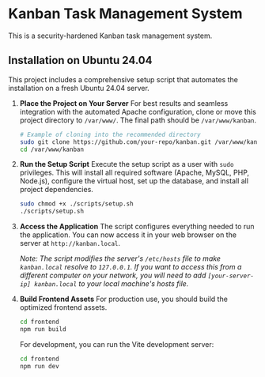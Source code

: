 # Kanban Task Management System

This is a security-hardened Kanban task management system.

## Installation on Ubuntu 24.04

This project includes a comprehensive setup script that automates the installation on a fresh Ubuntu 24.04 server.

1.  **Place the Project on Your Server**
    For best results and seamless integration with the automated Apache configuration, clone or move this project directory to `/var/www/`. The final path should be `/var/www/kanban`.

    ```bash
    # Example of cloning into the recommended directory
    sudo git clone https://github.com/your-repo/kanban.git /var/www/kanban
    cd /var/www/kanban
    ```

2.  **Run the Setup Script**
    Execute the setup script as a user with `sudo` privileges. This will install all required software (Apache, MySQL, PHP, Node.js), configure the virtual host, set up the database, and install all project dependencies.

    ```bash
    sudo chmod +x ./scripts/setup.sh
    ./scripts/setup.sh
    ```

3.  **Access the Application**
    The script configures everything needed to run the application. You can now access it in your web browser on the server at `http://kanban.local`.

    *Note: The script modifies the server's `/etc/hosts` file to make `kanban.local` resolve to `127.0.0.1`. If you want to access this from a different computer on your network, you will need to add `[your-server-ip] kanban.local` to your local machine's hosts file.*

4.  **Build Frontend Assets**
    For production use, you should build the optimized frontend assets.

    ```bash
    cd frontend
    npm run build
    ```

    For development, you can run the Vite development server:

    ```bash
    cd frontend
    npm run dev
    ```
